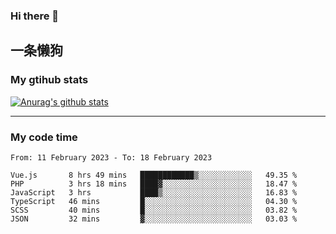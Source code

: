 ### Hi there 👋

## 一条懒狗
<!--
**kiss-me-quickly/kiss-me-quickly** is a ✨ _special_ ✨ repository because its `README.md` (this file) appears on your GitHub profile.

Here are some ideas to get you started:

- 🔭 I’m currently working on ...
- 🌱 I’m currently learning ...
- 👯 I’m looking to collaborate on ...
- 🤔 I’m looking for help with ...
- 💬 Ask me about ...
- 📫 How to reach me: ...
- 😄 Pronouns: ...
- ⚡ Fun fact: ...
-->


### My gtihub stats

[![Anurag's github stats](https://github-readme-stats.vercel.app/api?username=kiss-me-quickly)](https://github.com/anuraghazra/github-readme-stats)

***

### My code time

<!--START_SECTION:waka-->

```text
From: 11 February 2023 - To: 18 February 2023

Vue.js       8 hrs 49 mins   ████████████▒░░░░░░░░░░░░   49.35 %
PHP          3 hrs 18 mins   ████▓░░░░░░░░░░░░░░░░░░░░   18.47 %
JavaScript   3 hrs           ████▒░░░░░░░░░░░░░░░░░░░░   16.83 %
TypeScript   46 mins         █░░░░░░░░░░░░░░░░░░░░░░░░   04.30 %
SCSS         40 mins         █░░░░░░░░░░░░░░░░░░░░░░░░   03.82 %
JSON         32 mins         ▓░░░░░░░░░░░░░░░░░░░░░░░░   03.03 %
```

<!--END_SECTION:waka-->

